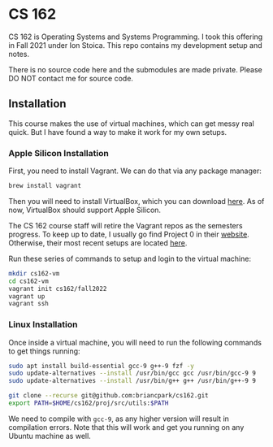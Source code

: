 # CS 162

CS 162 is Operating Systems and Systems Programming. I took this offering in Fall 2021 under Ion Stoica. This repo contains my development setup and notes.

There is no source code here and the submodules are made private. Please DO NOT contact me for source code.

## Installation

This course makes the use of virtual machines, which can get messy real quick. But I have found a way to make it work for my own setups.

### Apple Silicon Installation

First, you need to install Vagrant. We can do that via any package manager:

```sh
brew install vagrant
```

Then you will need to install VirtualBox, which you can download [here](https://www.virtualbox.org/wiki/Downloads). As of now, VirtualBox should support Apple Silicon.

The CS 162 course staff will retire the Vagrant repos as the semesters progress. To keep up to date, I usually go find Project 0 in their [website](https://cs162.org). Otherwise, their most recent setups are located [here](https://cs162.org/static/hw/hw-intro/docs/setup/virtualbox-setup/).

Run these series of commands to setup and login to the virtual machine:

```sh
mkdir cs162-vm
cd cs162-vm
vagrant init cs162/fall2022
vagrant up
vagrant ssh
```

### Linux Installation

Once inside a virtual machine, you will need to run the following commands to get things running:

```sh
sudo apt install build-essential gcc-9 g++-9 fzf -y
sudo update-alternatives --install /usr/bin/gcc gcc /usr/bin/gcc-9 9
sudo update-alternatives --install /usr/bin/g++ g++ /usr/bin/g++-9 9

git clone --recurse git@github.com:briancpark/cs162.git
export PATH=$HOME/cs162/proj/src/utils:$PATH
```

We need to compile with `gcc-9`, as any higher version will result in compilation errors. Note that this will work and get you running on any Ubuntu machine as well.
